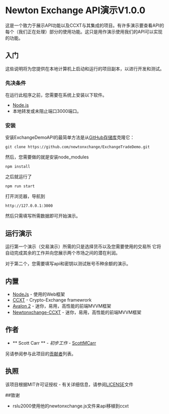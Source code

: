 # Newton Exchange API演示V1.0.0

这是一个致力于展示API功能以及CCXT与其集成的项目。有许多演示要查看API的每个（我们正在处理）部分的使用功能。这只是用作演示使用我们的API可以实现的功能。

## 入门
这些说明将为您提供在本地计算机上启动和运行的项目副本，以进行开发和测试。

### 先决条件

在运行此程序之前，您需要在系统上安装以下软件。

* [Node.js](https://nodejs.org)
* 本地转发或未阻止端口3000端口。



### 安装

安装ExchangeDemoAPI的最简单方法是从[GitHub存储库](https://github.com/newtonxchange/ExchangeTradeDemo)克隆它：
```
git clone https://github.com/newtonxchange/ExchangeTradeDemo.git
```

然后，您需要做的就是安装node_modules
```
npm install
```
之后就运行了
```
npm run start
```
打开浏览器，导航到
```
http://127.0.0.1:3000
```
然后只需填写所需数据即可开始演示。

## 运行演示

运行第一个演示（交易演示）所需的只是选择货币以及您需要使用的交易所
它将自动完成其余的工作并向您展示两个市场之间的潜在利润。

对于第二个，您需要填写api和密钥以测试账号币种余额的演示。

## 内置

* [NodeJs](https://nodejs.org/en/docs/) - 使用的Web框架
* [CCXT](https://github.com/ccxt/ccxt) -  Crypto-Exchange framewrork
* [Avalon 2](https://avalonjs.coding.me/) - 迷你，易用，高性能的前端MVVM框架
* [Newtonxchange-CCXT](https://github.com/rslu2000/ccxt_app/blob/master/ccxt/js/newtonxchange.js) - 迷你，易用，高性能的前端MVVM框架

## 作者

* ** Scott Carr **  -  *初步工作*  -  [ScottMCarr](https://github.com/ScottMCarr/)

另请参阅参与此项目的[贡献者](https://github.com/your/project/contributors)列表。

## 执照

该项目根据MIT许可证授权 - 有关详细信息，请参阅[LICENSE](LICENSE)文件

##致谢

* rslu2000使用他的newtonxchange.js文件来api移植到ccxt
